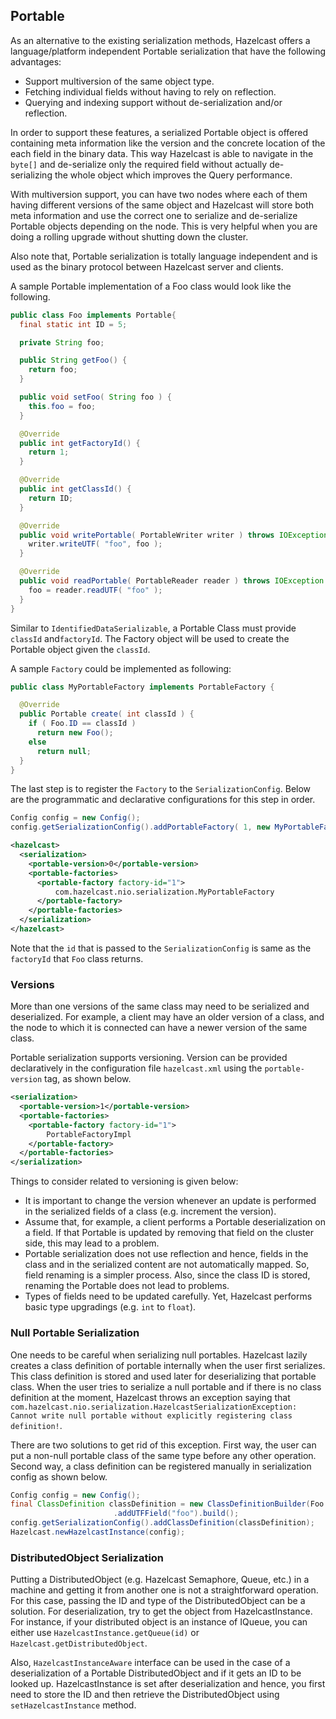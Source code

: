 


## Portable

As an alternative to the existing serialization methods, Hazelcast offers a language/platform independent Portable serialization that have the following advantages:

-   Support multiversion of the same object type.
-   Fetching individual fields without having to rely on reflection.
-   Querying and indexing support without de-serialization and/or reflection.

In order to support these features, a serialized Portable object is offered containing meta information like the version and the concrete location of the each field in the binary data. This way Hazelcast is able to navigate in the `byte[]` and de-serialize only the required field without actually de-serializing the whole object which improves the Query performance.

With multiversion support, you can have two nodes where each of them having different versions of the same object and Hazelcast will store both meta information and use the correct one to serialize and de-serialize Portable objects depending on the node. This is very helpful when you are doing a rolling upgrade without shutting down the cluster.

Also note that, Portable serialization is totally language independent and is used as the binary protocol between Hazelcast server and clients.

A sample Portable implementation of a Foo class would look like the following.

```java
public class Foo implements Portable{
  final static int ID = 5;

  private String foo;

  public String getFoo() {
    return foo;
  }

  public void setFoo( String foo ) {
    this.foo = foo;
  }

  @Override
  public int getFactoryId() {
    return 1;
  }

  @Override
  public int getClassId() {
    return ID;
  }

  @Override
  public void writePortable( PortableWriter writer ) throws IOException {
    writer.writeUTF( "foo", foo );
  }

  @Override
  public void readPortable( PortableReader reader ) throws IOException {
    foo = reader.readUTF( "foo" );
  }
}        
```

Similar to `IdentifiedDataSerializable`, a Portable Class must provide `classId` and`factoryId`. The Factory object will be used to create the Portable object given the `classId`.

A sample `Factory` could be implemented as following:

```java
public class MyPortableFactory implements PortableFactory {

  @Override
  public Portable create( int classId ) {
    if ( Foo.ID == classId )
      return new Foo();
    else
      return null;
  }
}            
```

The last step is to register the `Factory` to the `SerializationConfig`. Below are the programmatic and declarative configurations for this step in order.


```java
Config config = new Config();
config.getSerializationConfig().addPortableFactory( 1, new MyPortableFactory() );
```


```xml
<hazelcast>
  <serialization>
    <portable-version>0</portable-version>
    <portable-factories>
      <portable-factory factory-id="1">
          com.hazelcast.nio.serialization.MyPortableFactory
      </portable-factory>
    </portable-factories>
  </serialization>
</hazelcast>
```


Note that the `id` that is passed to the `SerializationConfig` is same as the `factoryId` that `Foo` class returns.


### Versions

More than one versions of the same class may need to be serialized and deserialized.  For example, a client may have an older version of a class, and the node to which it is connected can have a newer version of the same class. 

Portable serialization supports versioning. Version can be provided declaratively in the configuration file `hazelcast.xml` using the `portable-version` tag, as shown below.

```xml
<serialization>
  <portable-version>1</portable-version>
  <portable-factories>
    <portable-factory factory-id="1">
        PortableFactoryImpl
    </portable-factory>
  </portable-factories>
</serialization>
```

Things to consider related to versioning is given below:

- It is important to change the version whenever an update is performed in the serialized fields of a class (e.g. increment the version).
- Assume that, for example, a client performs a Portable deserialization on a field. If that Portable is updated by removing that field on the cluster side, this may lead to a problem.
- Portable serialization does not use reflection and hence, fields in the class and in the serialized content are not automatically mapped. So, field renaming is a simpler process. Also, since the class ID is stored, renaming the Portable does not lead to problems.
- Types of fields need to be updated carefully. Yet, Hazelcast performs basic type upgradings (e.g. `int` to `float`).

### Null Portable Serialization

One needs to be careful when serializing null portables. Hazelcast lazily creates a class definition of portable internally
when the user first serializes. This class definition is stored and used later for deserializing that portable class. When
the user tries to serialize a null portable and if there is no class definition at the moment, Hazelcast throws an
exception saying that `com.hazelcast.nio.serialization.HazelcastSerializationException: Cannot write null portable
without explicitly registering class definition!`. 

There are two solutions to get rid of this exception. First way, the user can put
a non-null portable class of the same type before any other operation. Second way, a class definition can be registered manually
in serialization config as shown below.

```java
Config config = new Config();
final ClassDefinition classDefinition = new ClassDefinitionBuilder(Foo.factoryId, Foo.getClassId)
                       .addUTFField("foo").build();
config.getSerializationConfig().addClassDefinition(classDefinition);
Hazelcast.newHazelcastInstance(config);
```


### DistributedObject Serialization

Putting a DistributedObject (e.g. Hazelcast Semaphore, Queue, etc.) in a machine and getting it from another one is not a straightforward operation. For this case, passing the ID and type of the DistributedObject can be a solution. For deserialization, try to get the object from HazelcastInstance. For instance, if your distributed object is an instance of IQueue, you can either use `HazelcastInstance.getQueue(id)` or `Hazelcast.getDistributedObject`.

Also, `HazelcastInstanceAware` interface can be used in the case of a deserialization of a Portable DistributedObject and if it gets an ID to be looked up. HazelcastInstance is set after deserialization and hence, you first need to store the ID and then retrieve the DistributedObject using `setHazelcastInstance` method. 
 


